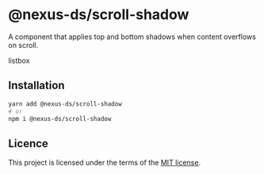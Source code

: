 # @nexus-ds/scroll-shadow

A component that applies top and bottom shadows when content overflows on scroll.

listbox

## Installation

```sh
yarn add @nexus-ds/scroll-shadow
# or
npm i @nexus-ds/scroll-shadow
```



## Licence

This project is licensed under the terms of the
[MIT license](https://github.com/NexusDesignSystem/nexus-ds/blob/main/LICENSE).
